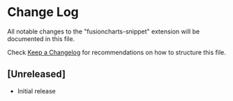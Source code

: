 # Change Log

All notable changes to the "fusioncharts-snippet" extension will be documented in this file.

Check [Keep a Changelog](http://keepachangelog.com/) for recommendations on how to structure this file.

## [Unreleased]

- Initial release